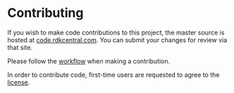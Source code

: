 # Contributing

If you wish to make code contributions to this project, the master source is hosted at [code.rdkcentral.com](https://code.rdkcentral.com/r/#/admin/projects/rdkb/components/opensource/ccsp/RdkXdslManager).
You can submit your changes for review via that site.

Please follow the [workflow](https://wiki.rdkcentral.com/display/CMF/Gerrit+Development+Workflow) when making a contribution.

In order to contribute code, first-time users are requested to agree to the [license](https://wiki.rdkcentral.com/signup.action).

